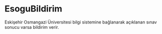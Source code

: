 EsoguBildirim
=============

Eskişehir Osmangazi Üniversitesi bilgi sistemine bağlanarak açıklanan sınav sonucu varsa bildirim verir.
